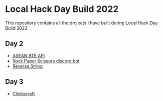 # Local Hack Day Build 2022

This repository contains all the projects I have built during Local Hack Day Build 2022

## Day 2

- [ASEAN BTE API](https://github.com/Kira272921/local-hack-day-build-2022/tree/main/Day%202/ASEAN%20BTE%20API)
- [Rock Paper Scissors discord bot](https://github.com/Kira272921/local-hack-day-build-2022/tree/main/Day%202/Rock%20Paper%20Scissors)
- [Reverse String](https://github.com/Kira272921/local-hack-day-build-2022/tree/main/Day%202/Reverse%20String)

## Day 3

- [Clickocraft](https://github.com/Kira272921/local-hack-day-build-2022/tree/main/src/Day%203/Clickocraft)
